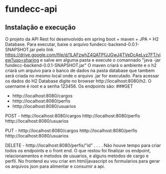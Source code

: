 ﻿# fundecc-api
## Instalação e execução
O projeto da API Rest foi desenvolvido em spring boot + maven + JPA + H2 Database.
Para executar, baixe o arquivo fundecc-backend-0.0.1-SNAPSHOT.jar pelo link https://drive.google.com/file/d/1LAFzwhZ4QATPfJJGwJ4TVeDcAeLyz7FT/view?usp=sharing e salve em alguma pasta e execute o comannado "java -jar fundecc-backend-0.0.1-SNAPSHOT.jar"
O maven criará o ambiente e o h2 criará um arquivo para o banco de dados na pasta database que tambem será criada no mesmo local onde o arquivo .jar for executado.
Para acessar os dados do H2 Database digite no browser http://localhost:8080/h2. O username é root e a senha 123456.
Os endpoints são: 
###GET 
- htttp://localhost:8080/cargos
- htttp://localhost:8080/perfis
- htttp://localhost:8080/usuarios

POST - htttp://localhost:8080/cargos
       htttp://localhost:8080/perfis
       htttp://localhost:8080/usuarios

PUT -  htttp://localhost:8080/cargos
       htttp://localhost:8080/perfis
       htttp://localhost:8080/usuarios

DELETE - htttp://localhost:8080/perfis/"id"
.
.
.
.
Não houve tempo para criar todos os endpoints e o front end.
O que restou foi finalizar os endpoint, relacionamentos e metodos de usuarios, e alguns metodos de cargo e perfil.
No frontend eu vou criar em html/javascript os formularios para gerar os arquivos json para alimentar e consumir a api.


